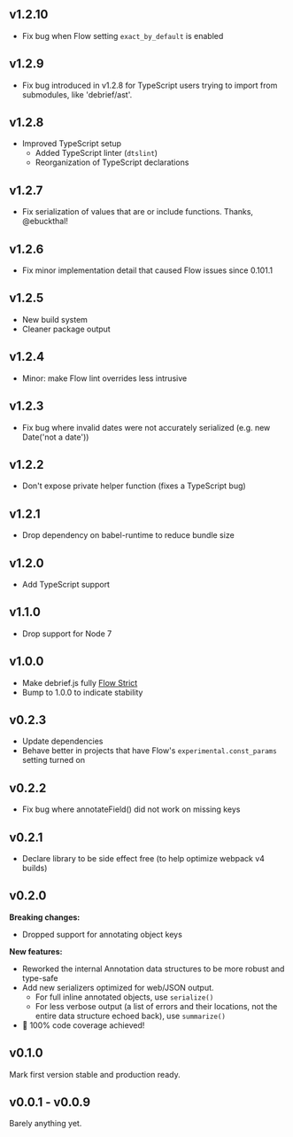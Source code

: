 v1.2.10
-------
- Fix bug when Flow setting `exact_by_default` is enabled


v1.2.9
------
- Fix bug introduced in v1.2.8 for TypeScript users trying to import from
  submodules, like 'debrief/ast'.


v1.2.8
------
- Improved TypeScript setup
  - Added TypeScript linter (`dtslint`)
  - Reorganization of TypeScript declarations


v1.2.7
------
- Fix serialization of values that are or include functions.  Thanks,
  @ebuckthal!

v1.2.6
------
- Fix minor implementation detail that caused Flow issues since 0.101.1

v1.2.5
------
- New build system
- Cleaner package output

v1.2.4
------
- Minor: make Flow lint overrides less intrusive

v1.2.3
------
- Fix bug where invalid dates were not accurately serialized
  (e.g. new Date('not a date'))

v1.2.2
------
- Don't expose private helper function (fixes a TypeScript bug)

v1.2.1
------
- Drop dependency on babel-runtime to reduce bundle size

v1.2.0
------
- Add TypeScript support

v1.1.0
------
- Drop support for Node 7

v1.0.0
------
- Make debrief.js fully [Flow Strict](https://flow.org/en/docs/strict/)
- Bump to 1.0.0 to indicate stability

v0.2.3
------
- Update dependencies
- Behave better in projects that have Flow's `experimental.const_params`
  setting turned on

v0.2.2
------
- Fix bug where annotateField() did not work on missing keys

v0.2.1
------
- Declare library to be side effect free (to help optimize webpack v4 builds)

v0.2.0
------
**Breaking changes:** 

- Dropped support for annotating object keys

**New features:**

- Reworked the internal Annotation data structures to be more robust and
  type-safe
- Add new serializers optimized for web/JSON output.
  * For full inline annotated objects, use `serialize()`
  * For less verbose output (a list of errors and their locations, not the
    entire data structure echoed back), use `summarize()`
- 💯  100% code coverage achieved!


v0.1.0
------
Mark first version stable and production ready.


v0.0.1 - v0.0.9
---------------
Barely anything yet.
